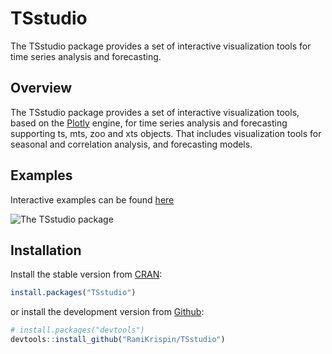 
TSstudio
========

The TSstudio package provides a set of interactive visualization tools for time series analysis and forecasting.

Overview
--------

The TSstudio package provides a set of interactive visualization tools, based on the [Plotly](https://plot.ly/r/) engine, for time series analysis and forecasting supporting ts, mts, zoo and xts objects. That includes visualization tools for seasonal and correlation analysis, and forecasting models.

Examples
--------

Interactive examples can be found [here](https://cran.r-project.org/web/packages/TSstudio/vignettes/TSstudio_Intro.html)

![The TSstudio package](https://github.com/RamiKrispin/TSstudio/blob/master/vignettes/gif/TSstudio.gif)

Installation
------------

Install the stable version from [CRAN](https://CRAN.R-project.org/package=TSstudio):

``` r
install.packages("TSstudio")
```

or install the development version from [Github](https://github.com/RamiKrispin/TSstudio):

``` r
# install.packages("devtools")
devtools::install_github("RamiKrispin/TSstudio")
```
